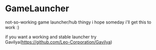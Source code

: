 # GameLauncher
not-so-working game launcher/hub thingy i hope someday i'll get this to work :)

if you want a working and stable launcher try Gavilya(https://github.com/Leo-Corporation/Gavilya)
